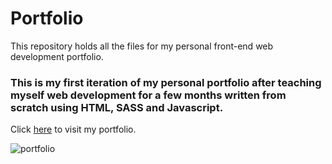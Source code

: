 # Portfolio

This repository holds all the files for my personal front-end web development portfolio.

### This is my first iteration of my personal portfolio after teaching myself web development for a few months written from scratch using HTML, SASS and Javascript.

Click [here]("https://www.jonathan-challenger.com/") to visit my portfolio.

![portfolio](https://user-images.githubusercontent.com/62345423/132330814-c9cd58af-3178-430c-9cfb-7b1ae899f58f.png)
